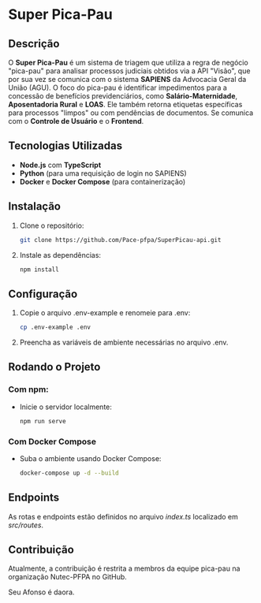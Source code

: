 # Super Pica-Pau

## Descrição
O **Super Pica-Pau** é um sistema de triagem que utiliza a regra de negócio "pica-pau" para analisar processos judiciais obtidos via a API "Visão", que por sua vez se comunica com o sistema **SAPIENS** da Advocacia Geral da União (AGU). O foco do pica-pau é identificar impedimentos para a concessão de benefícios previdenciários, como **Salário-Maternidade**, **Aposentadoria Rural** e **LOAS**. Ele também retorna etiquetas específicas para processos "limpos" ou com pendências de documentos.
Se comunica com o **Controle de Usuário** e o **Frontend**.

## Tecnologias Utilizadas
- **Node.js** com **TypeScript**
- **Python** (para uma requisição de login no SAPIENS)
- **Docker** e **Docker Compose** (para containerização)

## Instalação
1. Clone o repositório:

   ```bash
   git clone https://github.com/Pace-pfpa/SuperPicau-api.git
2. Instale as dependências:

    ```bash
   npm install
## Configuração

1. Copie o arquivo .env-example e renomeie para .env:

    ```bash
   cp .env-example .env
2. Preencha as variáveis de ambiente necessárias no arquivo .env.

## Rodando o Projeto
### Com npm:
* Inicie o servidor localmente: 
    ```bash
    npm run serve
### Com Docker Compose
* Suba o ambiente usando Docker Compose:
    ```bash
    docker-compose up -d --build

## Endpoints
As rotas e endpoints estão definidos no arquivo *index.ts* localizado em *src/routes*.

## Contribuição
Atualmente, a contribuição é restrita a membros da equipe pica-pau na organização Nutec-PFPA no GitHub.


Seu Afonso é daora.